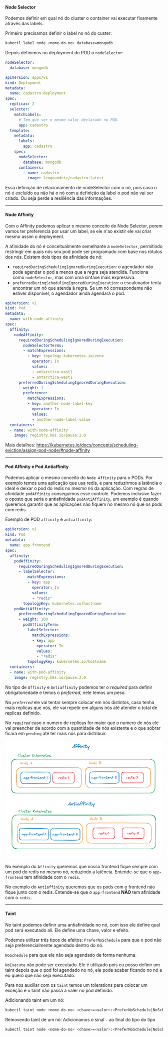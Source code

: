#### **Node Selector**

Podemos definir em qual nó do cluster o container vai executar fixamente através das labels.

Primeiro precisamos definir o label no nó do custer:
```bash
kubectl label node <nome-do-no> database=mongodb
```

Depois definimos no deployment do POD o `nodeSelector`:
```yaml
nodeSelector:
  database: mongodb
```

```yaml
apiVersion: apps/v1
kind: Deployment
metadata:
  name: cadastro-deployment
spec:
  replicas: 2
  selector:
    matchLabels:
      # Tem que ser o mesmo valor declarado no POD.
      app: cadastro
  template:
    metadata:
      labels:
        app: cadastro
    spec:
      nodeSelector:
        database: mongodb
      containers:
        - name: cadastro
          image: leogoandete/cadastro:latest
```

Essa definição de relacionamento de nodeSelector com o nó, pois caso o nó é excluído ou não há o nó com a definição da label o pod não vai ser criado. Ou seja perde a resiliência das informações.

---

#### **Node Affinity**

Com o Affinity podemos aplicar o mesmo conceito do Node Selector, porem vamos ter preferencia por usar um label, se ele n'ao existir ele vai criar mesmo assim o deployment.

A afinidade do nó é conceitualmente semelhante a `nodeSelector`, permitindo restringir em quais nós seu pod pode ser programado com base nos rótulos dos nós. Existem dois tipos de afinidade de nó:

- `requiredDuringSchedulingIgnoredDuringExecution`: o agendador não pode agendar o pod a menos que a regra seja atendida. Funciona como `nodeSelector`, mas com uma sintaxe mais expressiva.
- `preferredDuringSchedulingIgnoredDuringExecution`: o escalonador tenta encontrar um nó que atenda à regra. Se um nó correspondente não estiver disponível, o agendador ainda agendará o pod.

```yaml
apiVersion: v1
kind: Pod
metadata:
  name: with-node-affinity
spec:
  affinity:
    nodeAffinity:
      requiredDuringSchedulingIgnoredDuringExecution:
        nodeSelectorTerms:
        - matchExpressions:
          - key: topology.kubernetes.io/zone
            operator: In
            values:
            - antarctica-east1
            - antarctica-west1
      preferredDuringSchedulingIgnoredDuringExecution:
      - weight: 1
        preference:
          matchExpressions:
          - key: another-node-label-key
            operator: In
            values:
            - another-node-label-value
  containers:
  - name: with-node-affinity
    image: registry.k8s.io/pause:2.0
```

Mais detalhes: https://kubernetes.io/docs/concepts/scheduling-eviction/assign-pod-node/#node-affinity

---

#### **Pod Affinity e Pod Antiaffinity**

Podemos aplicar o mesmo conceito do `Node Affinity` para o PODs.
Por exemplo temos uma aplicação que usa redis, e para reduzirmos a latência o ideal é deixar o pod do redis no mesmo nó da aplicação. Com regras de afinidade `podAffinity` conseguimos esse controle. 
Podemos inclusive fazer o oposto que seria o antiafinidade `podAntiAffinity`, um exemplo é quando queremos garantir que as aplicações não fiquem no mesmo nó que os pods com redis.

Exemplo de POD `affinity` e `antiaffinity`:
```yaml
apiVersion: v1
kind: Pod
metadata:
  name: app-frontend
spec:
  affinity:
    podAffinity:
      requiredDuringSchedulingIgnoredDuringExecution:
      - labelSelector:
          matchExpressions:
          - key: app
            operator: In
            values:
            - "redis"
        topologyKey: kubernetes.io/hostname    
    podAntiAffinity:
      preferredDuringSchedulingIgnoredDuringExecution:
      - weight: 100
        podAffinityTerm:
          labelSelector:
            matchExpressions:
            - key: app
              operator: In
              values:
              - "redis"
          topologyKey: kubernetes.io/hostname
  containers:
  - name: with-pod-affinity
    image: registry.k8s.io/pause:2.0
```

No tipo de `Affinity` e `Antiaffinity` podemos ter o *required* para definir obrigatoriedade e temos o *preferred*, nele temos um peso.

No *`preferred`* ele vai tentar sempre colocar em nós distintos, caso tenha mais replicas que nós, ele vai repetir em alguns nós até atender o total de replicas definido.

No *`required`* caso o numero de replicas for maior que o numero de nós ele vai preencher de acordo com a quantidade de nós existente e o que sobrar ficara em `pending` até ter mais nós para distribuir.

![](../imagens/exemplo-affinity-antiaffinity.png)

No exemplo do `Affinity`  queremos que nosso frontend fique sempre com um pod do redis no mesmo nó, reduzindo a latência. Entende-se que o `app-frontend` tem afinidade com o `redis`.

No exemplo do `Antiaffinity` queremos que os pods com o frontend não fique junto com o redis. Entende-se que o `app-frontend` **NÃO** tem afinidade com o `redis`.

---
#### **Taint**

No taint podemos definir uma antiafinidade no nó, com isso ele define qual pod será executado ali. Ele define uma chave, valor e efeito.

Podemos utilizar três tipos de efeitos:
`PreferNoSchedule` para que o pod não seja preferencialmente agendado dentro do nó.

`NoSchedule` para que ele não seja agendado de forma nenhuma. 

`NoExecute` não pode ser executado. Ele é utilizado pois eu posso definir um taint depois que o pod foi agendado no nó, ele pode acabar ficando no nó e eu quero que não seja executado.

Para nos auxiliar com os `taint` temos um tolerations para colocar um exceção e o taint não passa a valer no pod definido.

Adicionando taint em um nó:
```bash
kubectl taint node <nome-do-no> <chave>=<valor>:<PreferNoSchedule|NoSchedule|NoExecute>
```

Removendo taint de um nó:
Adicionamos o sinal `-` ao final do tipo do tipo
```bash
kubectl taint node <nome-do-no> <chave>=<valor>:<PreferNoSchedule|NoSchedule|NoExecute>- 
```